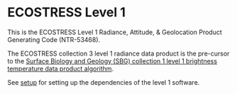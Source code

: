 ECOSTRESS Level 1
=================

This is the ECOSTRESS Level 1 Radiance, Attitude, & Geolocation Product 
Generating Code (NTR-53468).

The ECOSTRESS collection 3 level 1 radiance data product is the
pre-cursor to the [Surface Biology and Geology (SBG) collection 1 level 1 brightness temperature data product algorithm](https://github.com/sbg-tir/SBG-TIR-L1).

See [setup](Setup.md) for setting up the dependencies of the level 1 software.

